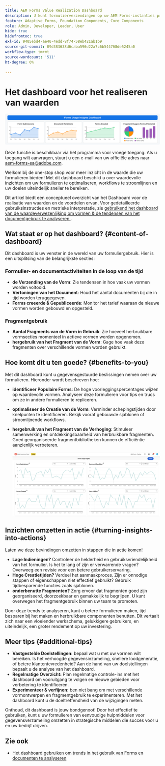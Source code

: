 ```yaml
---
title: AEM Forms Value Realization Dashboard
description: U kunt formulierverzendingen op uw AEM Forms-instanties probleemloos controleren met een intuïtief trackingdashboard.
feature: Adaptive Forms, Foundation Components, Core Components
role: Admin, Developer, Leader, User
hide: true
hidefromtoc: true
exl-id: 9405ebd4-ae40-4edd-8f74-58eb421ab1b9
source-git-commit: 09d383638d6caba596d22a7c6b544768de5245a0
workflow-type: tm+mt
source-wordcount: '511'
ht-degree: 0%

---
```


# Het dashboard voor het realiseren van waarden

![ dashboard van de de realisatie van de waarde ](/help/edge/docs/forms/universal-editor/assets/forms-insights-banner.svg)


<span class="preview"> Deze functie is beschikbaar via het programma voor vroege toegang. Als u toegang wilt aanvragen, stuurt u een e-mail van uw officiële adres naar aem-forms-ea@adobe.com. <span>


Welkom bij de one-stop shop voor meer inzicht in de waarde die uw formulieren bieden! Met dit dashboard beschikt u over waardevolle inzichten om uw formulieren te optimaliseren, workflows te stroomlijnen en uw doelen uiteindelijk sneller te bereiken.

Dit artikel biedt een conceptueel overzicht van het Dashboard voor de realisatie van waarden en de voordelen ervan. Voor gedetailleerde gebruiksinstructies en metrieke interpretatie, zie [ gebruikend het dashboard van de waardeverwezenlijking om vormen &amp; de tendensen van het documentgebruik te analyseren ](/help/forms/using-the-value-realization-dashboard.md).


## Wat staat er op het dashboard? {#content-of-dashboard}

Dit dashboard is uw venster in de wereld van uw formuliergebruik. Hier is een uitsplitsing van de belangrijkste secties:


### Formulier- en documentactiviteiten in de loop van de tijd

* **de Verzending van de Vorm**: Zie tendensen in hoe vaak uw vormen worden voltooid.
* **Vertoningen van het Document**: Houd het aantal documenten bij die in tijd worden teruggegeven.
* **Forms creeerde &amp; Gepubliceerde**: Monitor het tarief waaraan de nieuwe vormen worden gebouwd en opgesteld.

### Fragmentgebruik

* **Aantal Fragments van de Vorm in Gebruik**: Zie hoeveel herbruikbare vormsecties momenteel in actieve vormen worden opgenomen.
* **hergebruik van het Fragment van de Vorm**: Gage hoe vaak deze fragmenten over verschillende vormen worden gebruikt.


## Hoe komt dit u ten goede? {#benefits-to-you}

Met dit dashboard kunt u gegevensgestuurde beslissingen nemen over uw formulieren. Hieronder wordt beschreven hoe:

* **identificeer Populaire Forms**: De hoge voorleggingspercentages wijzen op waardevolle vormen. Analyseer deze formulieren voor tips en trucs om ze in andere formulieren te repliceren.
* **optimaliseer de Creatie van de Vorm**: Verminder schepingstijden door knelpunten te identificeren. Bekijk vooraf gebouwde sjablonen of stroomlijnende workflows.
* **hergebruik van het Fragment van de Verhoging**: Stimuleer samenwerking en ontdekkingsbaarheid van herbruikbare fragmenten. Goed georganiseerde fragmentbibliotheken kunnen de efficiëntie aanzienlijk verbeteren.

  ![ dashboard van de waardeverwezenlijking ](/help/forms/assets/forms-usage-insights.png)


## Inzichten omzetten in actie {#turning-insights-into-actions}

Laten we deze bevindingen omzetten in stappen die in actie komen!

* **Lage Indieningen?** Controleer de helderheid en gebruiksvriendelijkheid van het formulier. Is het te lang of zijn er verwarrende vragen? Overweeg een revisie voor een betere gebruikerservaring.
* **Hoge Creatietijden?** Verdeel het aanmaakproces. Zijn er onnodige stappen of eigenschappen niet effectief gebruikt? Gebruik tijdbesparende functies zoals sjablonen.
* **onderbenutte Fragmenten?** Zorg ervoor dat fragmenten goed zijn georganiseerd, doorzoekbaar en gemakkelijk te begrijpen. U kunt overwegen het fragmentgebruik binnen uw team te promoten.

Door deze trends te analyseren, kunt u betere formulieren maken, tijd besparen bij het maken en herbruikbare componenten benutten. Dit vertaalt zich naar een vloeiender werkschema, gelukkigere gebruikers, en uiteindelijk, een groter rendement op uw investering.

## Meer tips {#additional-tips}

* **Vastgestelde Doelstellingen:** bepaal wat u met uw vormen wilt bereiken. Is het verhoogde gegevensinzameling, snellere loodgeneratie, of betere klantentevredenheid? Aan de hand van uw doelstellingen bepaalt u de analyse van het dashboard.
* **Regelmatige Overzicht:** Plan regelmatige controle-ins met het dashboard om vooruitgang te volgen en nieuwe gebieden voor verbetering te identificeren.
* **Experimenteer &amp; verfijnen:** ben niet bang om met verschillende vormontwerpen en fragmentgebruik te experimenteren. Met het dashboard kunt u de doeltreffendheid van de wijzigingen meten.

Onthoud, dit dashboard is jouw bondgenoot! Door het effectief te gebruiken, kunt u uw formulieren van eenvoudige hulpmiddelen voor gegevensverzameling omzetten in strategische middelen die succes voor u en uw bedrijf drijven.

## Zie ook

* [Het dashboard gebruiken om trends in het gebruik van Forms en documenten te analyseren](/help/forms/using-the-value-realization-dashboard.md)